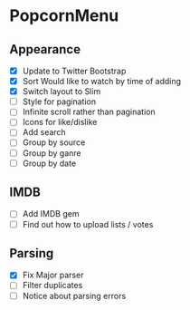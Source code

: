 # PopcornMenu

## Appearance
- [x] Update to Twitter Bootstrap
- [x] Sort Would like to watch by time of adding
- [x] Switch layout to Slim
- [ ] Style for pagination
- [ ] Infinite scroll rather than pagination
- [ ] Icons for like/dislike
- [ ] Add search
- [ ] Group by source
- [ ] Group by ganre
- [ ] Group by date

## IMDB
- [ ] Add IMDB gem
- [ ] Find out how to upload lists / votes

## Parsing
- [x] Fix Major parser
- [ ] Filter duplicates
- [ ] Notice about parsing errors